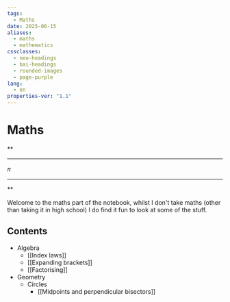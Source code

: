 ```yaml
---
tags:
  - Maths
date: 2025-06-15
aliases:
  - maths
  - mathematics
cssclasses:
  - neo-headings
  - bai-headings
  - rounded-images
  - page-purple
lang:
  - en
properties-ver: "1.1"
---
```

# Maths 
<div class="X42-star-break-line-container">
<p class="X42-star-break-line">**</p>
<hr>
<p class="X42-star-break-nsp"><i style="font-family:sans;">π</i></p>
<hr>
<p class="X42-star-break-line">**</p>
</div>

Welcome to the maths part of the notebook, whilst I don't take maths (other than taking it in high school) I do find it fun to look at some of the stuff.
## Contents
- Algebra
    - [[Index laws]]
    - [[Expanding brackets]]
    - [[Factorising]]
- Geometry
    - Circles
        - [[Midpoints and perpendicular bisectors]]